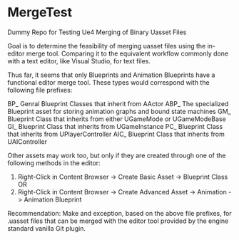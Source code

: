 # MergeTest
Dummy Repo for Testing Ue4 Merging of Binary Uasset Files

Goal is to determine the feasibility of merging uasset files using the in-editor merge tool. Comparing it to the equivalent workflow commonly done with a text editor, like Visual Studio, for text files.

Thus far, it seems that only Blueprints and Animation Blueprints have a functional editor merge tool. These types would correspond with the following file prefixes:

BP_ Genral Blueprint Classes that inherit from AActor
ABP_ The specialized Blueprint asset for storing animation graphs and bound state machines
GM_ Blueprint Class that inherits from either UGameMode or UGameModeBase
GI_ Blueprint Class that inherits from UGameInstance
PC_ Blueprint Class that inherits from UPlayerController
AIC_ Blueprint Class that inherits from UAIController

Other assets may work too, but only if they are created through one of the following methods in the editor:
1. Right-Click in Content Browser -> Create Basic Asset -> Blueprint Class OR
2. Right-Click in Content Browser -> Create Advanced Asset -> Animation -> Animation Blueprint

Recommendation: Make and exception, based on the above file prefixes, for .uasset files that can be merged with the editor tool provided by the engine standard vanilla Git plugin.

